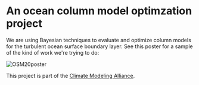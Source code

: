 # An ocean column model optimzation project

We are using Bayesian techniques to evaluate and optimize column models for the turbulent ocean surface boundary layer.
See this poster for a sample of the kind of work we're trying to do:

![OSM20poster](https://glwagner.github.io/assets/figures/ocean_sciences_2020_poster.png)

This project is part of the [Climate Modeling Alliance](https://clima.caltech.edu).
